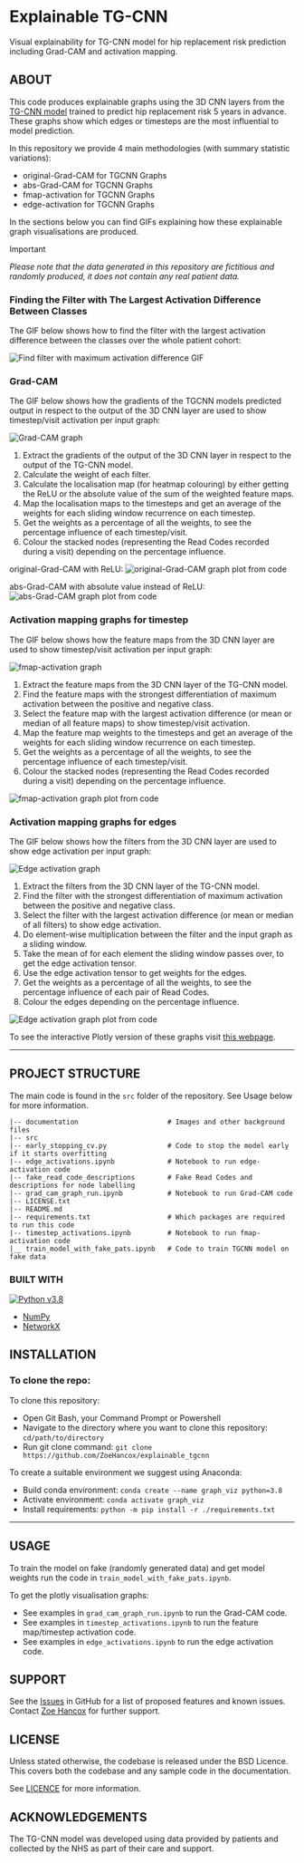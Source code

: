# Explainable TG-CNN
Visual explainability for TG-CNN model for hip replacement risk prediction including Grad-CAM and activation mapping.


<!-- First train the model in `TGCNN_gradcam.ipynb` and then load your saved weights `hip_1999_to_one_year_advance_model1_CNN_layer` into the `grad_cam_graph_run.ipynb`. -->


## ABOUT


This code produces explainable graphs using the 3D CNN layers from the [TG-CNN model](https://dl.acm.org/doi/10.1007/978-3-031-16564-1_34) trained to predict hip replacement risk 5 years in advance. These graphs show which edges or timesteps are the most influential to model prediction.

In this repository we provide 4 main methodologies (with summary statistic variations):

* original-Grad-CAM for TGCNN Graphs
* abs-Grad-CAM for TGCNN Graphs
* fmap-activation for TGCNN Graphs
* edge-activation for TGCNN Graphs

In the sections below you can find GIFs explaining how these explainable graph visualisations are produced.

> [!IMPORTANT]
> _Please note that the data generated in this repository are fictitious and randomly produced, it does not contain any real patient data._  

### Finding the Filter with The Largest Activation Difference Between Classes

The GIF below shows how to find the filter with the largest activation difference between the classes over the whole patient cohort:

![Find filter with maximum activation difference GIF](documentation/find_filt_with_max_act_diff.gif)

### Grad-CAM

The GIF below shows how the gradients of the TGCNN models predicted output in respect to the output of the 3D CNN layer are used to show timestep/visit activation per input graph:

![Grad-CAM graph](documentation/graph_grad_cam.gif)

1. Extract the gradients of the output of the 3D CNN layer in respect to the output of the TG-CNN model.
2. Calculate the weight of each filter.
3. Calculate the localisation map (for heatmap colouring) by either getting the ReLU or the absolute value of the sum of the weighted feature maps.
4. Map the localisation maps to the timesteps and get an average of the weights for each sliding window recurrence on each timestep.
5. Get the weights as a percentage of all the weights, to see the percentage influence of each timestep/visit. 
6. Colour the stacked nodes (representing the Read Codes recorded during a visit) depending on the percentage influence.

original-Grad-CAM with ReLU:
![original-Grad-CAM graph plot from code](documentation/gradcam_relu.png)

abs-Grad-CAM with absolute value instead of ReLU:
![abs-Grad-CAM graph plot from code](documentation/gradcam_abs.png)

### Activation mapping graphs for timestep

The GIF below shows how the feature maps from the 3D CNN layer are used to show timestep/visit activation per input graph:

![fmap-activation graph](documentation/graph_fmap_activation.gif)

1. Extract the feature maps from the 3D CNN layer of the TG-CNN model.
2. Find the feature maps with the strongest differentiation of maximum activation between the positive and negative class.
3. Select the feature map with the largest activation difference (or mean or median of all feature maps) to show timestep/visit activation.
4. Map the feature map weights to the timesteps and get an average of the weights for each sliding window recurrence on each timestep.
5. Get the weights as a percentage of all the weights, to see the percentage influence of each timestep/visit. 
6. Colour the stacked nodes (representing the Read Codes recorded during a visit) depending on the percentage influence.

![fmap-activation graph plot from code](documentation/timeact.png)

### Activation mapping graphs for edges

The GIF below shows how the filters from the 3D CNN layer are used to show edge activation per input graph:

![Edge activation graph](documentation/graph_edge_activation.gif)

1. Extract the filters from the 3D CNN layer of the TG-CNN model.
2. Find the filter with the strongest differentiation of maximum activation between the positive and negative class.
3. Select the filter with the largest activation difference (or mean or median of all filters) to show edge activation.
4. Do element-wise multiplication between the filter and the input graph as a sliding window.
5. Take the mean of for each element the sliding window passes over, to get the edge activation tensor.
6. Use the edge activation tensor to get weights for the edges.
7. Get the weights as a percentage of all the weights, to see the percentage influence of each pair of Read Codes. 
8. Colour the edges depending on the percentage influence.

![Edge activation graph plot from code](documentation/edgeact.png)

To see the interactive Plotly version of these graphs visit [this webpage](https://zoehancox.github.io/graph-survey/pat2.html).


---




## PROJECT STRUCTURE

The main code is found in the `src` folder of the repository. See Usage below for more information.

```
|-- documentation                      # Images and other background files
|-- src
|-- early_stopping_cv.py               # Code to stop the model early if it starts overfitting
|-- edge_activations.ipynb             # Notebook to run edge-activation code
|-- fake_read_code_descriptions        # Fake Read Codes and descriptions for node labelling
|-- grad_cam_graph_run.ipynb           # Notebook to run Grad-CAM code
|-- LICENSE.txt
|-- README.md
|-- requirements.txt                   # Which packages are required to run this code 
|-- timestep_activations.ipynb         # Notebook to run fmap-activation code
|__ train_model_with_fake_pats.ipynb   # Code to train TGCNN model on fake data
```

### BUILT WITH
[![Python v3.8](https://img.shields.io/badge/python-v3.8-blue.svg)](https://www.python.org/downloads/release/python-380/)
- [NumPy](https://numpy.org/)
- [NetworkX](https://networkx.org/)

## INSTALLATION


### To clone the repo:

To clone this repository:
- Open Git Bash, your Command Prompt or Powershell
- Navigate to the directory where you want to clone this repository: `cd/path/to/directory`
- Run git clone command:
`git clone https://github.com/ZoeHancox/explainable_tgcnn`

To create a suitable environment we suggest using Anaconda:
- Build conda environment: `conda create --name graph_viz python=3.8`
- Activate environment: `conda activate graph_viz`
- Install requirements: `python -m pip install -r ./requirements.txt`

---



## USAGE

To train the model on fake (randomly generated data) and get model weights run the code in `train_model_with_fake_pats.ipynb`.

To get the plotly visualisation graphs:
* See examples in `grad_cam_graph_run.ipynb` to run the Grad-CAM code.
* See examples in `timestep_activations.ipynb` to run the feature map/timestep activation code.
* See examples in `edge_activations.ipynb` to run the edge activation code.



<!-- ## ROADMAP

Features to come:

- [ ] Show edge activation using NetworkX Plotly
- [ ] Add a list of your own node names rather than using ints
- [ ] Rules so that only fully connected graphs can be input
- [ ] Show time step activation using NetworkX -->

## SUPPORT

See the [Issues](https://github.com/ZoeHancox/explainable_tgcnn/issues) in GitHub for a list of proposed features and known issues. Contact [Zoe Hancox](mailto:Z.L.Hancox@Leeds.ac.uk) for further support. 


<!-- ## TESTING

Run tests by using `pytest test_graphs/test_calculations.py` in the top directory. -->

## LICENSE

Unless stated otherwise, the codebase is released under the BSD Licence. This covers both the codebase and any sample code in the documentation.

See [LICENCE](https://github.com/ZoeHancox/explainable_tgcnn/blob/main/LICENSE.txt) for more information.

## ACKNOWLEDGEMENTS

The TG-CNN model was developed using data provided by patients and collected by the NHS as part of their care and support. 